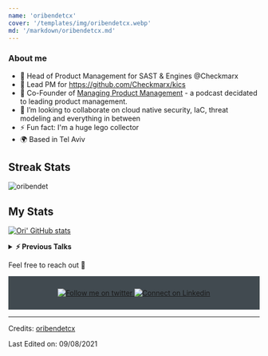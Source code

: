 ```yaml
---
name: 'oribendetcx'
cover: '/templates/img/oribendetcx.webp'
md: '/markdown/oribendetcx.md'
---
```



### About me
- 🔭 Head of Product Management for SAST & Engines @Checkmarx
- 🔭 Lead PM for https://github.com/Checkmarx/kics
- :musical_note: Co-Founder of <a href="https://anchor.fm/mpm-podcast">Managing Product Management</a> - a podcast decidated to leading product management. 
- 👯 I’m looking to collaborate on cloud native security, IaC, threat modeling and everything in between
- ⚡ Fun fact: I'm a huge lego collector
- :earth_africa: Based in Tel Aviv
<!--
**oribendetcx/oribendetcx** is a ✨ _special_ ✨ repository because its `README.md` (this file) appears on your GitHub profile.

Here are some ideas to get you started:

- 🔭 I’m currently working on ...
- 🌱 I’m currently learning ...
- 👯 I’m looking to collaborate on ...
- 🤔 I’m looking for help with ...
- 💬 Ask me about ...
- 📫 How to reach me: ...
- 😄 Pronouns: ...
- ⚡ Fun fact: ...
-->
## Streak Stats
<img src="https://github-readme-streak-stats.herokuapp.com/?user=oribendetcx&theme=algolia" alt="oribendet"  />

## My Stats
[![Ori' GitHub stats](https://github-readme-stats.vercel.app/api?username=oribendetcx&theme=dark)](https://github.com/oribendetcx/github-readme-stats&?theme=dark)

<details>
  <summary><b>⚡ Previous Talks</b></summary>
  <a href="https://youtu.be/Hs_YbAH9giI">Avoiding IaC misconfiguration (on multiple platforms)- YallaDevOps 2021 [Hebrew]</a> <br>
  <a href="https://youtu.be/56AM1wiIOss">Keeping Infrastructure as Code Secure (KICS)- Black Hat Asia 2021</a> <br> 
  <a href="https://youtu.be/eaD-tGMOKe8">Avoiding IaC misconfiguration - DevSecOps24</a> <br>
  <a href="https://youtu.be/Lwt5xOukme4">Product Tank TLV - Ori Bendet - Intuition vs. Data 2020 [Hebrew]</a> <br> 
  <a href="https://youtu.be/0wCfwSam_AY">Product Management - Success Stories: Ori Bendet 2020 [Hebrew]</a> <br> 
  <a href="https://youtu.be/q_6m6Gles50">Knowledge, learning and your bottom-line | TheMarker - Top 100 Companies 2019 (Hebrew) </a><br> 
  <a href="https://youtu.be/LA8rapXOK_0">Tales from the Dark Side - Selenium Conf 2016</a> <br>
  <a href="https://youtu.be/GGGgFRDDM5g">Testing your Software Testers AISTQ 2016 [Hebrew]</a> <br>
  
  <br/>

</details>

Feel free to reach out 💬
<div align="center" style="background:#414a50; padding: 25px 0;">
    <a href="https://twitter.com/bendet_ori">
        <img src="https://raw.githubusercontent.com/Iwi4a/iwi4a/master/assets/twitter.svg" alt="Follow me on twitter">
    </a>
     <a href="https://www.linkedin.com/in/oribendet/">
        <img src="https://raw.githubusercontent.com/Iwi4a/iwi4a/master/assets/linkedin.svg" alt="Connect on Linkedin">
    </a>
</div>


-----
Credits: [oribendetcx](https://github.com/oribendetx)

Last Edited on: 09/08/2021
